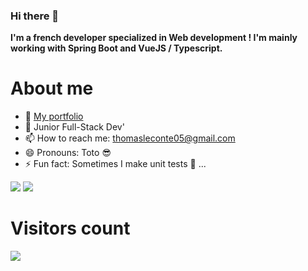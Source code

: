 ### Hi there 👋
**I'm a french developer specialized in Web development ! I'm mainly working with Spring Boot and VueJS / Typescript.**


# About me
- 🔭 [My portfolio](https://bastdev.eu/)
- 🌱 Junior Full-Stack Dev'
- 📫 How to reach me: thomasleconte05@gmail.com
- 😄 Pronouns: Toto 😎
- ⚡ Fun fact: Sometimes I make unit tests 👀 ...
<!--
- 👯 I’m looking to collaborate on ...
- 🤔 I’m looking for help with ...
- 💬 Ask me about ...
-->
![](https://github-readme-stats.vercel.app/api?username=ThomasLeconte&theme=gruvbox_light&hide_border=false&include_all_commits=true&count_private=false) ![](https://github-readme-streak-stats.herokuapp.com/?user=ThomasLeconte&theme=gruvbox_light&hide_border=false&layout=compact)<br/>
<!--![](https://github-readme-stats.vercel.app/api/top-langs/?username=ThomasLeconte&theme=gruvbox_light&hide_border=false&include_all_commits=true&count_private=false&layout=compact)-->

# Visitors count
[![](https://visitcount.itsvg.in/api?id=ThomasLeconte&label=Profile%20Views&color=9&icon=1&pretty=false)](https://visitcount.itsvg.in)
